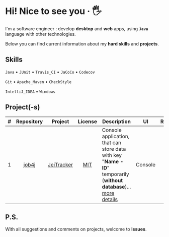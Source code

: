 # Hi! Nice to see you &middot; :raised_hand_with_fingers_splayed:

I'm a software engineer : develop **desktop** and **web** apps, using **`Java`** language with other technologies.

Below you can find current information about my **hard skills** and **projects**.

## Skills

`Java` &bull; `JUnit` &bull; `Travis_CI` &bull; `JaCoCo` &bull; `Codecov`

`Git` &bull; `Apache_Maven` &bull; `CheckStyle`

`IntelliJ_IDEA` &bull; `Windows`

<!-- 

`JavaScript`
`HTML5`
`CSS3`
`Mockito`
`PostgreSQL`
`Hibernate`
`Spring`
`Gradle`
`Docker`
`Kubernetes`
`Apache Kafka`

-->

<!-- Example badge with logo
![](https://img.shields.io/badge/-Git-F05032?style=flat&logo=git&logoColor=white) 
-->

## Project(-s)

| # | Repository | Project | License | Description | UI  | Release |
|:-:| :--------: | :-----: | :-----: | ----------- | :-: | :-----: |
| 1 | [job4j](https://github.com/jeikhan/job4j) | [JeiTracker](https://github.com/jeikhan/job4j/tree/hotfix_3/chapter_002/src/main/java/ru/job4j/tracker) | [MIT](https://github.com/jeikhan/job4j/blob/hotfix_3/LICENSE) | Console application, that can store data with key "**Name - ID**" temporarily (**without database**)... [more details](https://github.com/jeikhan/job4j/blob/hotfix_3/chapter_002/src/main/java/ru/job4j/tracker/README.md) | Console | LTS |

## P.S.

With all suggestions and comments on projects, welcome to **Issues**.
